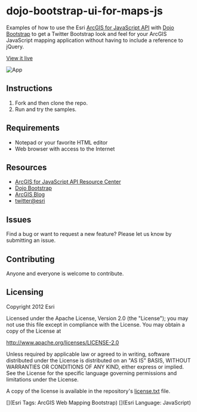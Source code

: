 # dojo-bootstrap-ui-for-maps-js

Examples of how to use the Esri [ArcGIS for JavaScript API](http://developers.arcgis.com/en/javascript/) with [Dojo Bootstrap](http://dojobootstrap.com/) to get a Twitter Bootstrap look and feel for your ArcGIS JavaScript mapping application without having to include a reference to jQuery.

[View it live](http://esri.github.io/dojo-bootstrap-ui-for-maps-js/)

![App](https://raw.github.com/Esri/dojo-bootstrap-ui-for-maps-js/master/dojo-bootstrap-ui-for-maps-js.png)

## Instructions

1. Fork and then clone the repo.
2. Run and try the samples.

## Requirements

* Notepad or your favorite HTML editor
* Web browser with access to the Internet

## Resources

* [ArcGIS for JavaScript API Resource Center](http://developers.arcgis.com/en/javascript/)
* [Dojo Bootstrap](http://dojobootstrap.com/)
* [ArcGIS Blog](http://blogs.esri.com/esri/arcgis/)
* [twitter@esri](http://twitter.com/esri)

## Issues

Find a bug or want to request a new feature?  Please let us know by submitting an issue.

## Contributing

Anyone and everyone is welcome to contribute.

## Licensing
Copyright 2012 Esri

Licensed under the Apache License, Version 2.0 (the "License");
you may not use this file except in compliance with the License.
You may obtain a copy of the License at

   http://www.apache.org/licenses/LICENSE-2.0

Unless required by applicable law or agreed to in writing, software
distributed under the License is distributed on an "AS IS" BASIS,
WITHOUT WARRANTIES OR CONDITIONS OF ANY KIND, either express or implied.
See the License for the specific language governing permissions and
limitations under the License.

A copy of the license is available in the repository's [license.txt](https://raw.github.com/Esri/dojo-bootstrap-ui-for-maps-js/master/license.txt) file.

[](Esri Tags: ArcGIS Web Mapping Bootstrap)
[](Esri Language: JavaScript)​
